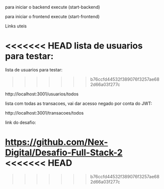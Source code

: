 para iniciar o backend execute (start-backend)

para iniciar o frontend execute (start-frontend)

Links uteis

<<<<<<< HEAD
lista de usuarios para testar:
=======
lista de usuarios para testar: 
>>>>>>> b76ccfd44532f389076f3257ae682d66a03f277c

http://localhost:3001/usuarios/todos

lista com todas as transacoes, vai dar acesso negado por conta do JWT:

http://localhost:3001/transacoes/todos

link do desafio:

https://github.com/Nex-Digital/Desafio-Full-Stack-2
<<<<<<< HEAD
=======

>>>>>>> b76ccfd44532f389076f3257ae682d66a03f277c
